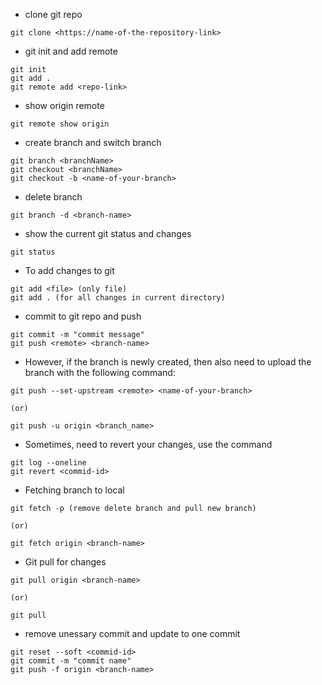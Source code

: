 - clone git repo

```code
git clone <https://name-of-the-repository-link>
```
- git init and add remote 
```code
git init
git add .
git remote add <repo-link>
```
- show origin remote

```code
git remote show origin
```

- create branch and switch branch
```code
git branch <branchName>
git checkout <branchName>
git checkout -b <name-of-your-branch>
```

- delete branch
```code
git branch -d <branch-name>
```
- show the current git status and changes
```
git status
```

- To add changes to git
```code
git add <file> (only file)
git add . (for all changes in current directory)
```

- commit to git repo and push 
```code
git commit -m "commit message"
git push <remote> <branch-name>
```

- However, if the branch is newly created, then  also need to upload the branch with the following command:
```code
git push --set-upstream <remote> <name-of-your-branch>

(or)

git push -u origin <branch_name>
```

- Sometimes, need to revert your changes, use the command
```code
git log --oneline
git revert <commid-id>
```

- Fetching branch to local
```code
git fetch -p (remove delete branch and pull new branch)

(or)

git fetch origin <branch-name>
```

- Git pull for changes
```code
git pull origin <branch-name> 

(or) 

git pull
```

- remove unessary commit and update to one commit
```code
git reset --soft <commid-id>
git commit -m "commit name"
git push -f origin <branch-name>
```

